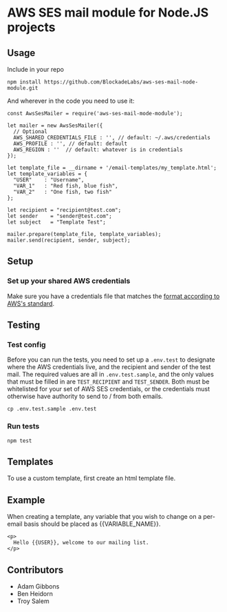# AWS SES mail module for Node.JS projects

## Usage

Include in your repo

```
npm install https://github.com/BlockadeLabs/aws-ses-mail-node-module.git
```

And wherever in the code you need to use it:

```
const AwsSesMailer = require('aws-ses-mail-mode-module');

let mailer = new AwsSesMailer({
  // Optional
  AWS_SHARED_CREDENTIALS_FILE : '', // default: ~/.aws/credentials
  AWS_PROFILE : '', // default: default
  AWS_REGION : ''  // default: whatever is in credentials
});

let template_file = __dirname + '/email-templates/my_template.html';
let template_variables = {
  "USER"    : "Username",
  "VAR_1"   : "Red fish, blue fish",
  "VAR_2"   : "One fish, two fish"
};

let recipient = "recipient@test.com";
let sender    = "sender@test.com";
let subject   = "Template Test";

mailer.prepare(template_file, template_variables);
mailer.send(recipient, sender, subject);
```


## Setup

### Set up your shared AWS credentials

Make sure you have a credentials file that matches the [format according to AWS's standard](https://docs.aws.amazon.com/sdk-for-javascript/v2/developer-guide/loading-node-credentials-shared.html).

## Testing

### Test config

Before you can run the tests, you need to set up a `.env.test` to designate where the AWS credentials live, and the recipient and sender of the test mail. The required values are all in `.env.test.sample`, and the only values that must be filled in are `TEST_RECIPIENT` and `TEST_SENDER`. Both must be whitelisted for your set of AWS SES credentials, or the credentials must otherwise have authority to send to / from both emails.

```
cp .env.test.sample .env.test
```

### Run tests

```
npm test
```

## Templates

To use a custom template, first create an html template file.

## Example

When creating a template, any variable that you wish to change on a per-email basis should be placed as {{VARIABLE_NAME}}.

```
<p>
  Hello {{USER}}, welcome to our mailing list.
</p>
```

## Contributors

- Adam Gibbons
- Ben Heidorn
- Troy Salem
